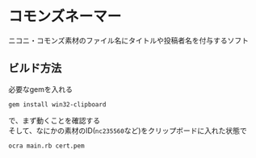 # コモンズネーマー

ニコニ・コモンズ素材のファイル名にタイトルや投稿者名を付与するソフト

## ビルド方法

必要なgemを入れる

	gem install win32-clipboard

で、まず動くことを確認する  
そして、なにかの素材のID(`nc235560`など)をクリップボードに入れた状態で

	ocra main.rb cert.pem
